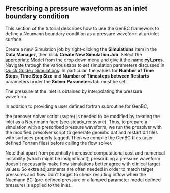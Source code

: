 ## Prescribing a pressure waveform as an inlet boundary condition 

This section of the tutorial describes how to use the GenBC framework to define a Neumann boundary condition 
as a pressure waveform at an inlet surface. 

Create a new Simulation job by right-clicking the **Simulations** item in the **Data Manager**, then click **Create New Simulation Job**. 
Select the appropriate Model from the drop down menu and give it the name **cyl_pres**. Navigate through the various tabs to set 
simulation parameters discussed in <a href="http://simvascular.github.io/docsQuickGuide.html#simulation"> Quick Guide / Simulations</a>. 
In particular, the values for **Number of Time Steps**, **Time Step Size** and **Number of Timesteps between Restarts** parameters under 
the **Solver Parameters** tab must be set.


The pressure at the inlet is obtained by interpolating the pressure waveform. 


In addition to providing a user defined fortran subroutine for GenBC, 


the presover solver script (svpre) is needed to be modified by treating the inlet as a Neunmann face (see steady_rcr.svpre). Thus, to prepare a simulation with a prescribed pressure waveform, we run the presolver with the modified presolver script to generate geombc.dat and restart.0.1 files with surfaces properly tagged. Then we complie the GenBC files (user defined Fortran files) before calling the flow solver.

Note that apart from potentially increased computational cost and numerical instability (which might be insignificant), prescribing a pressure waveform doesn't necessarily make flow simulations better agree with clinical target values. So extra adjustments are often needed in order to match target pressures and flow. Don't forget to check resulting inflow when the Nuemann BC (pre-defined pressure or a lumped parameter model defined pressure) is applied to the inlet.

